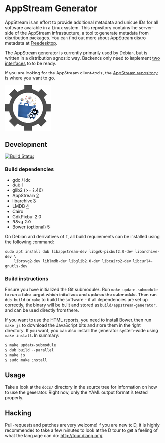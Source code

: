 # AppStream Generator

AppStream is an effort to provide additional metadata and unique IDs for all software available in a Linux system.
This repository contains the server-side of the AppStream infrastructure, a tool to generate metadata from distribution packages. You can find out more about AppStream distro metadata at [Freedesktop](http://www.freedesktop.org/software/appstream/docs/chap-DistroData.html#sect-AppStream-ASXML).

The AppStream generator is currently primarily used by Debian, but is written in a distribution agnostic way. Backends only need to implement [two interfaces](source/backends/interfaces.d) to to be ready.

If you are looking for the AppStream client-tools, the [AppStream repository](https://github.com/ximion/appstream) is where you want to go.

![AppStream Generator Logo](data/templates/default/static/img/asgen.png "AppStream Generator")


## Development
[![Build Status](https://travis-ci.org/ximion/appstream-generator.svg?branch=master)](https://travis-ci.org/ximion/appstream-generator)

### Build dependencies

 * gdc / ldc
 * dub [1]
 * glib2 (>= 2.46)
 * AppStream [2]
 * libarchive [3]
 * LMDB [4]
 * Cairo
 * GdkPixbuf 2.0
 * RSvg 2.0
 * Bower (optional) [5]

[1]: https://code.dlang.org/download
[2]: https://github.com/ximion/appstream
[3]: http://www.libarchive.org/
[4]: http://symas.com/mdb/
[5]: http://bower.io/

On Debian and derivatives of it, all build requirements can be installed using the following command:
```ShellSession
sudo apt install dub libappstream-dev libgdk-pixbuf2.0-dev libarchive-dev \
    librsvg2-dev liblmdb-dev libglib2.0-dev libcairo2-dev libcurl4-gnutls-dev
```

### Build instructions

Ensure you have initialized the Git submodules. Run `make update-submodule` to run a fake-target which initializes and updates the submodule.
Then run `dub build` or `make` to build the software - if all dependencies are set up correctly, the binary will be built and stored as `build/appstream-generator`,
and can be used directly from there.

If you want to use the HTML reports, you need to install Bower, then run `make js` to download the JavaScript bits and store them in the right directory.
If you want, you can also install the generator system-wide using `make install`. In summary:
```ShellSession
$ make update-submodule
$ dub build --parallel
$ make js
$ sudo make install
```

## Usage

Take a look at the `docs/` directory in the source tree for information on how to use the generator. Right now, only the YAML output format is tested properly.

## Hacking

Pull-requests and patches are very welcome! If you are new to D, it is highly recommended to take a few minutes to look at the D tour to get a feeling of what the language can do: http://tour.dlang.org/
